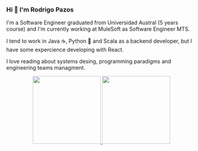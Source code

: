 ### Hi 👋 I'm Rodrigo Pazos

I'm a Software Engineer graduated from Universidad Austral (5 years course) and I'm currently working at MuleSoft as Software Engineer MTS.

I tend to work in Java :coffee:, Python :snake: and Scala as a backend developer, but I have some expercience developing with React.

I love reading about systems desing, programming paradigms and engineering teams managment.

<p align="center">
<a href="https://github.com/rpazos98">
  <img height="180em" src="https://github-readme-stats-eight-theta.vercel.app/api?username=rpazos98&show_icons=true&theme=dark&include_all_commits=true&count_private=true"/>
  <img height="180em" src="https://github-readme-stats-eight-theta.vercel.app/api/top-langs/?username=rpazos98&layout=compact&langs_count=8&theme=dark"/>
</a>
</p>
